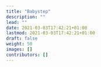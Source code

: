 ```yaml
---
title: "Babystep"
description: ""
lead: ""
date: 2021-03-03T17:42:21+01:00
lastmod: 2021-03-03T17:42:21+01:00
draft: false
weight: 50
images: []
contributors: []
---
```

